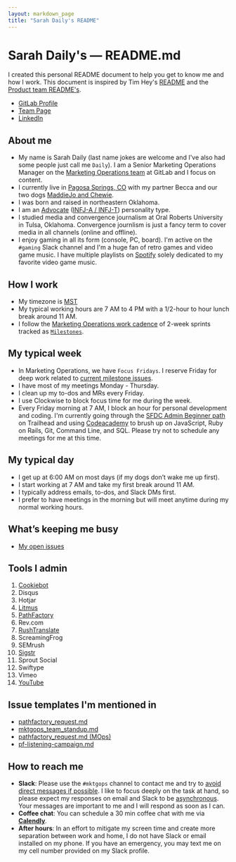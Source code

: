 ```yaml
---
layout: markdown_page
title: "Sarah Daily's README"
---
```


# Sarah Daily's — README.md

I created this personal README document to help you get to know me and how I work. This document is inspired by Tim Hey's [README](/handbook/product/readme/tim-hey.html) and the [Product team README's](/handbook/product/readme/#product-readmes).

* [GitLab Profile](https://gitlab.com/sdaily)
* [Team Page](https://about.gitlab.com/company/team/#sdaily)
* [LinkedIn](https://www.linkedin.com/in/sarahdaily/)

## About me

* My name is Sarah Daily (last name jokes are welcome and I've also had some people just call me `Daily`). I am a Senior Marketing Operations Manager on the [Marketing Operations team](/handbook/marketing/marketing-operations/) at GitLab and I focus on content.
* I currently live in [Pagosa Springs, CO](https://www.google.com/maps/place/Pagosa+Springs,+CO+81147/@37.2673803,-107.0497475,14z/data=!3m1!4b1!4m5!3m4!1s0x873ddb6e9b07b449:0x7b8616cc41f8157f!8m2!3d37.26945!4d-107.0097617) with my partner Becca and our two dogs [MaddieJo and Chewie](https://about.gitlab.com/company/team-pets/#132-maddiejo-and-chewie).
* I was born and raised in northeastern Oklahoma.
* I am an [Advocate](https://www.16personalities.com/infj-personality) ([INFJ-A / INFJ-T](https://www.16personalities.com/articles/assertive-advocate-infj-a-vs-turbulent-advocate-infj-t)) personality type.
* I studied media and convergence journalism at Oral Roberts University in Tulsa, Oklahoma. Convergence journlism is just a fancy term to cover media in all channels (online and offline).
* I enjoy gaming in all its form (console, PC, board). I'm active on the `#gaming` Slack channel and I'm a huge fan of retro games and video game music. I have multiple playlists on [Spotify](https://open.spotify.com/user/sarahddaily?si=fKwu3BAgSce5j_I7e14vww) solely dedicated to my favorite video game music.

## How I work

* My timezone is [MST](https://time.is/MT)
* My typical working hours are 7 AM to 4 PM with a 1/2-hour to hour lunch break around 11 AM.
* I follow the [Marketing Operations work cadence](/handbook/marketing/marketing-operations/#operations-work-cadence) of 2-week sprints tracked as [`Milestones`](https://docs.gitlab.com/ee/user/project/milestones/index.html#overview).

## My typical week

* In Marketing Operations, we have `Focus Fridays`. I reserve Friday for deep work related to [current milestone issues](https://gitlab.com/groups/gitlab-com/-/milestones?utf8=%E2%9C%93&search_title=mktg&state=&sort=).
* I have most of my meetings Monday - Thursday.
* I clean up my to-dos and MRs every Friday.
* I use Clockwise to block focus time for me during the week.
* Every Friday morning at 7 AM, I block an hour for personal development and coding. I'm currently going through the [SFDC Admin Beginner path](https://trailhead.salesforce.com/en/content/learn/trails/force_com_admin_beginner) on Trailhead and using [Codeacademy](https://www.codecademy.com/) to brush up on JavaScript, Ruby on Rails, Git, Command Line, and SQL. Please try not to schedule any meetings for me at this time. 

## My typical day

* I get up at 6:00 AM on most days (if my dogs don’t wake me up first).
* I start working at 7 AM and take my first break around 11 AM. 
* I typically address emails, to-dos, and Slack DMs first.
* I prefer to have meetings in the morning but will meet anytime during my normal working hours. 

## What’s keeping me busy

* [My open issues](https://gitlab.com/gitlab-com/marketing/marketing-operations/-/issues?scope=all&utf8=%E2%9C%93&state=opened&assignee_username[]=sdaily)

## Tools I admin

1. [Cookiebot](/handbook/marketing/marketing-operations/cookiebot/)
1. Disqus
1. Hotjar
1. [Litmus](/handbook/marketing/marketing-operations/litmus)
1. [PathFactory](/handbook/marketing/marketing-operations/pathfactory)
1. Rev.com
1. [RushTranslate](/handbook/marketing/marketing-operations/rushtranslate/)
1. ScreamingFrog
1. SEMrush
1. [Sigstr](/handbook/marketing/marketing-operations/sigstr)
1. Sprout Social
1. Swiftype
1. Vimeo
1. [YouTube](/handbook/marketing/marketing-operations/youtube/)

## Issue templates I'm mentioned in

* [pathfactory_request.md](https://gitlab.com/gitlab-com/marketing/digital-marketing-programs/-/blob/master/.gitlab/issue_templates/pathfactory_request.md)
* [mktgops_team_standup.md](https://gitlab.com/gitlab-com/marketing/marketing-operations/-/blob/master/.gitlab/issue_templates/mktgops_team_standup.md)
* [pathfactory_request.md (MOps)](https://gitlab.com/gitlab-com/marketing/marketing-operations/-/blob/master/.gitlab/issue_templates/pathfactory_request.md)
* [pf-listening-campaign.md](https://gitlab.com/gitlab-com/marketing/marketing-operations/-/blob/master/.gitlab/issue_templates/pf-listening-campaign.md)

## How to reach me

* **Slack**: Please use the `#mktgops` channel to contact me and try to [avoid direct messages if possible](/handbook/communication/#avoid-direct-messages). I like to focus deeply on the task at hand, so please expect my responses on email and Slack to be [asynchronous](/handbook/communication/). Your messages are important to me and I will respond as soon as I can.
* **Coffee chat**: You can schedule a 30 min coffee chat with me via **[Calendly](https://calendly.com/sdaily/30min)**.
* **After hours**: In an effort to mitigate my screen time and create more separation between work and home, I do not have Slack or email installed on my phone. If you have an emergency, you may text me on my cell number provided on my Slack profile.
